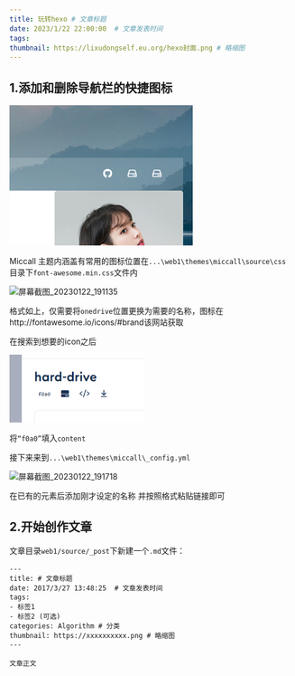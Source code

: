 ```yaml
---
title: 玩转hexo # 文章标题  
date: 2023/1/22 22:00:00  # 文章发表时间
tags:
thumbnail: https://lixudongself.eu.org/hexo封面.png # 略缩图
---
```


## 1.添加和删除导航栏的快捷图标

<img src="picture\屏幕截图_20230122_190827.png" alt="屏幕截图_20230122_190827.png" style="zoom:100%;" />

Miccall 主题内涵盖有常用的图标位置在`...\web1\themes\miccall\source\css`目录下`font-awesome.min.css`文件内

![屏幕截图_20230122_191135]("picture\屏幕截图_20230122_191135.png")

格式如上，仅需要将`onedrive`位置更换为需要的名称，图标在http://fontawesome.io/icons/#brand该网站获取

在搜索到想要的icon之后

<img src="picture\屏幕截图_20230122_191509.png" alt="屏幕截图_20230122_191509.png" style="zoom:70%;" />

将`“f0a0”`填入`content`

接下来来到`...\web1\themes\miccall\_config.yml`

![屏幕截图_20230122_191718]("picture\屏幕截图_20230122_191718.png")

在已有的元素后添加刚才设定的名称 并按照格式粘贴链接即可

## 2.开始创作文章

文章目录`web1/source/_post`下新建一个`.md`文件：

```
---
title: # 文章标题  
date: 2017/3/27 13:48:25  # 文章发表时间
tags:
- 标签1
- 标签2 (可选)
categories: Algorithm # 分类
thumbnail: https://xxxxxxxxxx.png # 略缩图
---

文章正文
```

